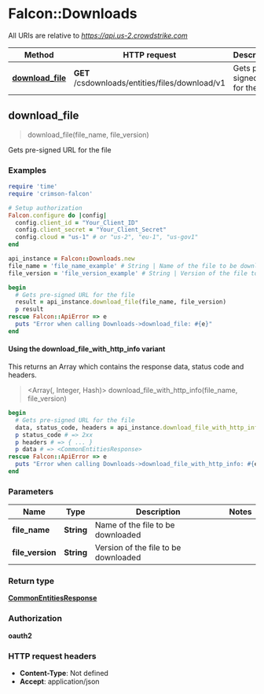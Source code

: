 # Falcon::Downloads

All URIs are relative to *https://api.us-2.crowdstrike.com*

| Method | HTTP request | Description |
| ------ | ------------ | ----------- |
| [**download_file**](Downloads.md#download_file) | **GET** /csdownloads/entities/files/download/v1 | Gets pre-signed URL for the file |


## download_file

> <CommonEntitiesResponse> download_file(file_name, file_version)

Gets pre-signed URL for the file

### Examples

```ruby
require 'time'
require 'crimson-falcon'

# Setup authorization
Falcon.configure do |config|
  config.client_id = "Your_Client_ID"
  config.client_secret = "Your_Client_Secret"
  config.cloud = "us-1" # or "us-2", "eu-1", "us-gov1"
end

api_instance = Falcon::Downloads.new
file_name = 'file_name_example' # String | Name of the file to be downloaded
file_version = 'file_version_example' # String | Version of the file to be downloaded

begin
  # Gets pre-signed URL for the file
  result = api_instance.download_file(file_name, file_version)
  p result
rescue Falcon::ApiError => e
  puts "Error when calling Downloads->download_file: #{e}"
end
```

#### Using the download_file_with_http_info variant

This returns an Array which contains the response data, status code and headers.

> <Array(<CommonEntitiesResponse>, Integer, Hash)> download_file_with_http_info(file_name, file_version)

```ruby
begin
  # Gets pre-signed URL for the file
  data, status_code, headers = api_instance.download_file_with_http_info(file_name, file_version)
  p status_code # => 2xx
  p headers # => { ... }
  p data # => <CommonEntitiesResponse>
rescue Falcon::ApiError => e
  puts "Error when calling Downloads->download_file_with_http_info: #{e}"
end
```

### Parameters

| Name | Type | Description | Notes |
| ---- | ---- | ----------- | ----- |
| **file_name** | **String** | Name of the file to be downloaded |  |
| **file_version** | **String** | Version of the file to be downloaded |  |

### Return type

[**CommonEntitiesResponse**](CommonEntitiesResponse.md)

### Authorization

**oauth2**

### HTTP request headers

- **Content-Type**: Not defined
- **Accept**: application/json

